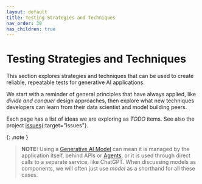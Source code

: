 ```yaml
---
layout: default
title: Testing Strategies and Techniques
nav_order: 30
has_children: true
---
```


# Testing Strategies and Techniques

This section explores strategies and techniques that can be used to create reliable, repeatable tests for generative AI applications. 

We start with a reminder of general principles that have always applied, like _divide and conquer_ design approaches, then explore what new techniques developers can learn from their data scientist and model building peers.

Each page has a list of ideas we are exploring as _TODO_ items. See also the project [issues](https://github.com/The-AI-Alliance/ai-application-testing/issues){:target="issues"}.

{: .note }
> **NOTE:** Using a [Generative AI Model]({{site.glossaryurl}}/#generative-ai-model) can mean it is managed by the application itself, behind APIs or [Agents]({{site.glossaryurl}}/#agent), or it is used through direct calls to a separate service, like ChatGPT. When discussing models as components, we will often just use _model_ as a shorthand for all these cases.
